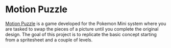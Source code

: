 # Motion Puzzle

[Motion Puzzle](https://serebii.net/mini/puzzle/#motion) is a game developed for the Pokemon Mini system where you are tasked to swap the pieces of a picture until you complete the original design. The goal of this project is to replicate the basic concept starting from a spritesheet and a couple of levels.

